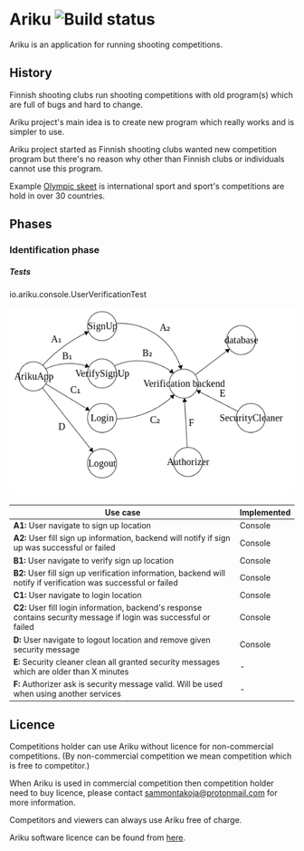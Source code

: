 # Ariku ![Build status](https://travis-ci.org/sammontakoja/Ariku.svg?branch=master)

Ariku is an application for running shooting competitions.

## History

Finnish shooting clubs run shooting competitions with old program(s) which are full of bugs
and hard to change.

Ariku project's main idea is to create new program which really works and is simpler to use.

Ariku project started as Finnish shooting clubs wanted new competition program but
there's no reason why other than Finnish clubs or individuals cannot use this program.

Example [Olympic skeet](https://en.wikipedia.org/wiki/Olympic_skeet) is international sport
and sport's competitions are hold in over 30 countries.

## Phases

### Identification phase

##### Tests
io.ariku.console.UserVerificationTest

![](states1.png)

|Use case   | Implemented |
|---|---|
|**A1:** User navigate to sign up location | Console |
|**A2:** User fill sign up information, backend will notify if sign up was successful or failed | Console |
|**B1:** User navigate to verify sign up location | Console |
|**B2:** User fill sign up verification information, backend will notify if verification was successful or failed | Console |
|**C1:** User navigate to login location | Console |
|**C2:** User fill login information, backend's response contains security message if login was successful or failed | Console |
|**D:** User navigate to logout location and remove given security message | Console |
|**E:** Security cleaner clean all granted security messages which are older than X minutes | - |
|**F:** Authorizer ask is security message valid. Will be used when using another services | - |

## Licence

Competitions holder can use Ariku without licence for non-commercial competitions.
(By non-commercial competition we mean competition which is free to competitor.)

When Ariku is used in commercial competition then competition holder need to buy licence,
please contact sammontakoja@protonmail.com for more information.

Competitors and viewers can always use Ariku free of charge.

Ariku software licence can be found from [here](LICENSE).
